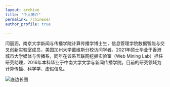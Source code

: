 ```yaml
---
layout: archive
title: "个人简介"
permalink: /chinese/
author_profile: true

---
```


闫丽涵，南京大学新闻与传播学院计算传播学博士生，信息管理学院数据智能与交叉创新实验室成员，美国加州大学戴维斯分校访问学者。2021年硕士毕业于香港城市大学媒体与传播系，同年在该系互联网挖掘实验室（Web Mining Lab）担任研究助理，2016年本科毕业于中南大学文学与新闻传播学院。目前的研究领域为计算传播、科学学、虚假信息。


![底边长图](https://user-images.githubusercontent.com/13479560/203529033-da7cb30e-2c5d-4e11-9b2c-64ed0dcf49da.png)
